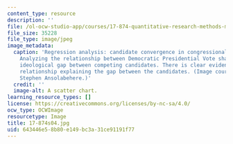 ```yaml
---
content_type: resource
description: ''
file: /ol-ocw-studio-app/courses/17-874-quantitative-research-methods-multivariate-spring-2004/643446e58b80e149bc3a31ce91191f77_17-874s04.jpg
file_size: 35228
file_type: image/jpeg
image_metadata:
  caption: 'Regression analysis: candidate convergence in congressional elections.
    Analyzing the relationship between Democratic Presidential Vote share and the
    ideological gap between competing candidates. There is clear evidence of a non-linear
    relationship explaining the gap between the candidates. (Image courtesy of Prof.
    Stephen Ansolabehere.)'
  credit: ''
  image-alt: A scatter chart.
learning_resource_types: []
license: https://creativecommons.org/licenses/by-nc-sa/4.0/
ocw_type: OCWImage
resourcetype: Image
title: 17-874s04.jpg
uid: 643446e5-8b80-e149-bc3a-31ce91191f77
---
```

